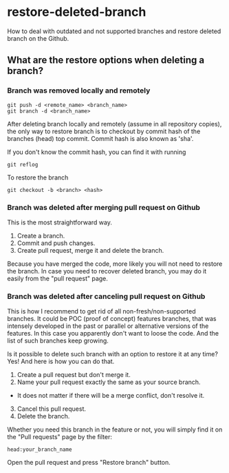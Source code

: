 # restore-deleted-branch
How to deal with outdated and not supported branches and restore deleted branch on the Github.

## What are the restore options when deleting a branch?

### Branch was removed locally and remotely

```text
git push -d <remote_name> <branch_name>
git branch -d <branch_name>
```

After deleting branch locally and remotely (assume in all repository copies), 
the only way to restore branch is to checkout by commit hash of the branches (head) top commit. 
Commit hash is also known as 'sha'.

If you don't know the commit hash, you can find it with 
running

```text
git reflog
```

To restore the branch

```text
git checkout -b <branch> <hash>
```

### Branch was deleted after merging pull request on Github

This is the most straightforward way.
1. Create a branch. 
2. Commit and push changes.
3. Create pull request, merge it and delete the branch.

Because you have merged the code, more likely you will not need to restore the branch.
In case you need to recover deleted branch, you may do it easily from the "pull request" page.

### Branch was deleted after canceling pull request on Github

This is how I recommend to get rid of all non-fresh/non-supported branches. 
It could be POC (proof of concept) features branches, that was intensely developed in the past or 
parallel or alternative versions of the features. In this case you apparently don't
want to loose the code. And the list of such branches keep growing.

Is it possible to delete such branch with an option to restore it at any time? Yes! 
And here is how you can do that. 
1. Create a pull request but don't merge it. 
2. Name your pull request exactly the same as your source branch. 
- It does not matter if there will be a merge conflict, don't resolve it. 
3. Cancel this pull request.
4. Delete the branch.

Whether you need this branch in the feature or not, you will simply find it on the 
"Pull requests" page by the filter:

```text
head:your_branch_name
```

Open the pull request and press "Restore branch" button.
